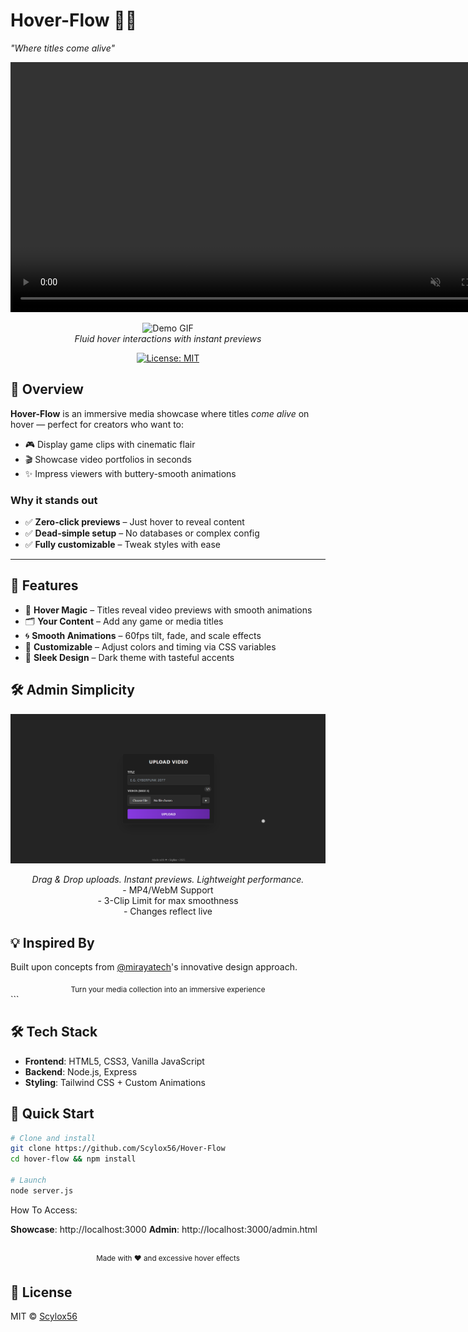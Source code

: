 # Hover-Flow 🎥✨

 *"Where titles come alive"* 

<div align="center">
  <video autoplay loop muted playsinline width="800">
   <source src="preview/HoverFlow.mp4" type="video/mp4">
    Your browser does not support the video tag.
  </video>
  
  ![Demo GIF](preview/gif.gif)  
  *Fluid hover interactions with instant previews*

  [![License: MIT](https://img.shields.io/badge/License-MIT-blue.svg)](https://opensource.org/licenses/MIT)
</div>

## 🎥 Overview

**Hover-Flow** is an immersive media showcase where titles *come alive* on hover — perfect for creators who want to:

- 🎮 Display game clips with cinematic flair  
- 🎬 Showcase video portfolios in seconds  
- ✨ Impress viewers with buttery-smooth animations  

### Why it stands out

- ✅ **Zero-click previews** – Just hover to reveal content  
- ✅ **Dead-simple setup** – No databases or complex config  
- ✅ **Fully customizable** – Tweak styles with ease  

---

## 🌟 Features

- 🎯 **Hover Magic** – Titles reveal video previews with smooth animations  
- 🗂️ **Your Content** – Add any game or media titles  
- 🌀 **Smooth Animations** – 60fps tilt, fade, and scale effects  
- 🎨 **Customizable** – Adjust colors and timing via CSS variables  
- 💎 **Sleek Design** – Dark theme with tasteful accents

## 🛠️ Admin Simplicity

<div align="center">
  <img src="preview/admin-panel.png" alt="Admin interface" width="600">
</div>

<p align="center">
  <em>Drag & Drop uploads. Instant previews. Lightweight performance.</em><br>
  - MP4/WebM Support<br>
  - 3-Clip Limit for max smoothness<br>
  - Changes reflect live
</p>


## 💡 Inspired By
Built upon concepts from [@mirayatech](https://github.com/mirayatech/Anime-Scene-Gallery)'s innovative design approach.

<div align="center"> <sub>Turn your media collection into an immersive experience</sub> </div> ```

## 🛠️ Tech Stack

- **Frontend**: HTML5, CSS3, Vanilla JavaScript  
- **Backend**: Node.js, Express  
- **Styling**: Tailwind CSS + Custom Animations

## 🚀 Quick Start

```bash
# Clone and install
git clone https://github.com/Scylox56/Hover-Flow
cd hover-flow && npm install

# Launch
node server.js
```
How To Access:

**Showcase**: http://localhost:3000
**Admin**: http://localhost:3000/admin.html

<div align="center"> <br> <sup>Made with ❤️ and excessive hover effects</sup> </div>

## 📜 License
MIT © [Scylox56](https://github.com/Scylox56)
